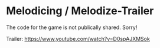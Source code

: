 # Melodicing / Melodize-Trailer
The code for the game is not publically shared. Sorry!

Trailer: https://www.youtube.com/watch?v=D0spAJXMSok
